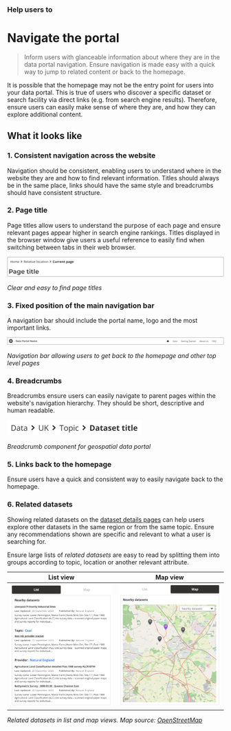 ### Help users to
# Navigate the portal

> Inform users with glanceable information about where they are in the data portal navigation. Ensure navigation is made easy with a quick way to jump to related content or back to the homepage.

It is possible that the homepage may not be the entry point for users into your data portal. This is true of users who discover a specific dataset or search facility via direct links (e.g. from search engine results). Therefore, ensure users can easily make sense of where they are, and how they can explore additional content.

## What it looks like

### 1. Consistent navigation across the website

Navigation should be consistent, enabling users to understand where in the website they are and how to find relevant information. Titles should always be in the same place, links should have the same style and breadcrumbs should have consistent structure. 

### 2. Page title

Page titles allow users to understand the purpose of each page and ensure relevant pages appear higher in search engine rankings. Titles displayed in the browser window give users a useful reference to easily find when switching between tabs in their web browser.

<div class="image-container">

![Page title for geospatial data portal](../../_media/help-navigate/simple-title.png)

*Clear and easy to find page titles*

</div>

### 3. Fixed position of the main navigation bar

A navigation bar should include the portal name, logo and the most important links.

<div class="image-container">

![Navigation bar for geospatial data portal](../../_media/check-portal-is-relevant/navbar.png)

*Navigation bar allowing users to get back to the homepage and other top level pages*

</div>

### 4. Breadcrumbs

Breadcrumbs ensure users can easily navigate to parent pages within the website's navigation hierarchy. They should be short, descriptive and human readable.

<div class="image-container">

![Breadcrumb component for geospatial data portal](../../_media/help-navigate/breadcrumbs.png)

*Breadcrumb component for geospatial data portal*

</div>

### 5. Links back to the homepage

Ensure users have a quick and consistent way to easily navigate back to the homepage.

### 6. Related datasets

Showing related datasets on the [dataset details pages](/main-content/pages/dataset-details) can help users explore other datasets in the same region or from the same topic. Ensure any recommendations shown are specific and relevant to what a user is searching for.

Ensure large lists of *related datasets* are easy to read by splitting them into groups according to topic, location or another relevant attribute.

<div class="image-container">

List view             |  Map view
:-------------------------:|:-------------------------:
![Search results on geospatial data portal displayed as a list](../../_media/assess-dataset-relevance/similar-datasets.png) | ![Search results on geospatial data portal displayed on a map](../../_media/assess-dataset-relevance/nearby-datasets.png)

*Related datasets in list and map views. Map source: [OpenStreetMap](https://www.openstreetmap.org)*

</div>
<!--
## When to use
To be used on every page throughout the data portal and to highlight which page the user is currently on.
-->

<!-- Additional information can be presented in dropdown menus -->
<!--
<details>
<summary>Essential components</summary>
<br>
Below is a checklist of components/information that are relevant for this task.
These components can be arranged in many ways, but the ones with highest relevance should be the most visible/accessible.
?> 1 - high relevance, 2 - medium relevance, 3 - low relevance
-->
<!-- Table of component start -->
<!--
| Component      | Description                                              | Relevance |
|----------------|----------------------------------------------------------|:---------:|
| Page title     | A clear page title that can help users orient themselves |     1     |
| Breadcrumbs    | Breadcrumbs allowing users easily jump to parent folders |     1     |
| Navigation bar | Navigation bar including homepage link and search bar    |     1     |
<!--
</details>
-->
